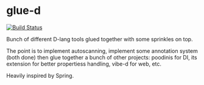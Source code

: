 # glue-d

[![Build Status](https://travis-ci.org/FilipMalczak/glue-d.svg?branch=master)](https://travis-ci.org/FilipMalczak/glue-d)

Bunch of different D-lang tools glued together with some sprinkles on top.

The point is to implement autoscanning, implement some annotation system (both done)
then glue together a bunch of other projects: poodinis for DI, its extension for 
better propertiess handling, vibe-d for web, etc. 

Heavily inspired by Spring.
